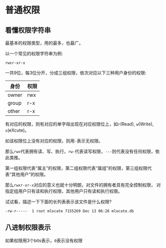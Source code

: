 # 普通权限

## 看懂权限字符串

最基本的权限类型，用的最多，也最广。

以一个常见的权限字符串为例:

    rwxr-xr-x

一共9位，每3位分开，分成三组权限，依次对应以下三种用户身份的权限:

身份  | 权限
----- | ----
owner | rwx
group | r-x
other | r-x

有对应的权限，则有对应的单字母出现在对应权限位上，如``r``(Read), ``w``(Write), ``x``(eXcute)。

如该权限位上没有对应的权限，则用``-``表示无权限。

那么``rwx``代表拥有读、写、执行，``rw-``代表读写权限，``---``则代表没有任何权限，依此类推。

第一组权限代表“属主”的权限，第二组权限代表“属组”的权限，第三组权限代表“其他用户”的权限。

那么``rwxr-xr-x``对应的意义也就十分明朗，对文件的拥有者具有完全控制权限，
对指定组用户只有读和执行权限，其他用户只有读和执行权限。

试试看，描述一下下面的长列表表示该文件是什么权限?

    -rw-r-----  1 root mlocate 7155269 Dec 13 06:26 mlocate.db

## 八进制权限表示

如果权限用3个bits表示，`0`表示没有权限
